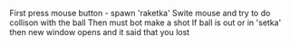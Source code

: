First press mouse button - spawn 'raketka'
Swite mouse and try to do collison with the ball
Then must bot make a shot
If ball is out or in 'setka' then new window opens and it said that you lost